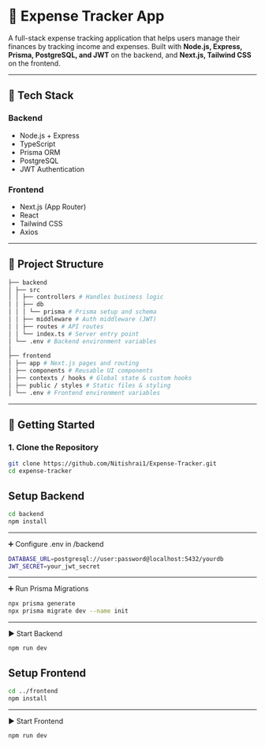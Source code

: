 # 💸 Expense Tracker App

A full-stack expense tracking application that helps users manage their finances by tracking income and expenses. Built with **Node.js, Express, Prisma, PostgreSQL, and JWT** on the backend, and **Next.js, Tailwind CSS** on the frontend.

---

## 🔧 Tech Stack

### Backend
- Node.js + Express
- TypeScript
- Prisma ORM
- PostgreSQL
- JWT Authentication

### Frontend
- Next.js (App Router)
- React
- Tailwind CSS
- Axios

---

## 📁 Project Structure

```bash
├── backend
│ ├── src
│ │ ├── controllers # Handles business logic
│ │ ├── db
│ │ │ └── prisma # Prisma setup and schema
│ │ ├── middleware # Auth middleware (JWT)
│ │ ├── routes # API routes
│ │ └── index.ts # Server entry point
│ └── .env # Backend environment variables
│
├── frontend
│ ├── app # Next.js pages and routing
│ ├── components # Reusable UI components
│ ├── contexts / hooks # Global state & custom hooks
│ ├── public / styles # Static files & styling
│ └── .env # Frontend environment variables

```

---

## 🚀 Getting Started

### 1. Clone the Repository

```bash
git clone https://github.com/Nitishrai1/Expense-Tracker.git
cd expense-tracker
```

## Setup Backend

```bash
cd backend
npm install

```
---

➕ Configure .env in /backend

```bash
DATABASE_URL=postgresql://user:password@localhost:5432/yourdb
JWT_SECRET=your_jwt_secret
```

---

➕ Run Prisma Migrations

```bash
npx prisma generate
npx prisma migrate dev --name init

```

---
▶ Start Backend

```bash
npm run dev
```


## Setup Frontend

```bash
cd ../frontend
npm install
```
---
▶ Start Frontend
```bash
npm run dev
```
